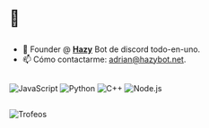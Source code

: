 # 👋

## 
- 🔭 Founder @ [**Hazy**](https://hazybot.net) Bot de discord todo-en-uno.
- 📫 Cómo contactarme: [adrian@hazybot.net](mailto:adrian@hazybot.net).
##
![JavaScript](https://img.shields.io/badge/-JavaScript-F7DF1E?style=flat-square&logo=javascript&logoColor=black)
![Python](https://img.shields.io/badge/-Python-3776AB?style=flat-square&logo=python&logoColor=white)
![C++](https://img.shields.io/badge/-C++-00599C?style=flat-square&logo=c%2B%2B&logoColor=white)
![Node.js](https://img.shields.io/badge/-Node.js-339933?style=flat-square&logo=node.js&logoColor=white)
## 
![Trofeos](https://github-profile-trophy.vercel.app/?username=4drixn&theme=onedark)









